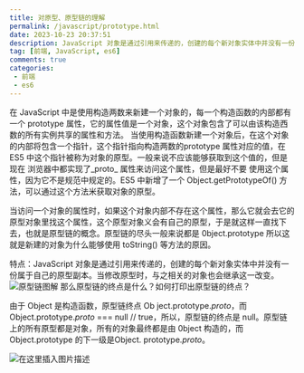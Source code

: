 ```yaml
---
title: 对原型、原型链的理解
permalink: /javascript/prototype.html
date: 2023-10-23 20:37:51
description: JavaScript 对象是通过引用来传递的，创建的每个新对象实体中并没有一份属于自己的原型副本。当修改原型时，与之相关的对象也会继承这一改变。
tag: [前端, JavaScript, es6]
comments: true
categories: 
 - 前端
 - es6
---
```


在 JavaScript 中是使用构造两数来新建一个对象的，每一个构造函数的内部都有一个 prototype 属性，它的属性值是一个对象，这个对象包含了可以由该构造西数的所有实例共享的属性和方法。
当使用构造函数新建一个对象后，在这个对象的内部将包含一个指针，这个指针指向构造两数的prototype 属性对应的值，在 ES5 中这个指针被称为对象的原型。一般来说不应该能够获取到这个值的，但是现在 浏览器中都实现了_proto_ 属性来访问这个属性，但是最好不要 使用这个属性，因为它不是规范中规定的。ES5 中新增了一个 Object.getPrototypeOf() 方法，可以通过这个方法米获取对象的原型。 

当访问一个对象的属性时，如果这个对象内部不存在这个属性，那么它就会去它的原型对象里找这个属性，这个原型对象义会有自己的原型，于是就这样一直找下去，也就是原型链的概念。原型链的尽头一般来说都是 0bject.prototype 所以这就是新建的对象为什么能够使用 toString() 等方法的原因。 

特点：JavaScript 对象是通过引用来传递的，创建的每个新对象实体中并没有一份属于自己的原型副本。当修改原型时，与之相关的对象也会继承这一改变。
![原型链图解](https://pic.imgdb.cn/item/65366accc458853aefbfcd92.jpg)
那么原型链的终点是什么？如何打印出原型链的终点？

由于 Object 是构造函数，原型链终点 Ob ject.prototype._proto_，而 Object.prototype._proto_ === null // true，所以，原型链的终点是 null。原型链上的所有原型都是对象，所有的对象最终都是由 0bject 构造的，而 Object.prototype 的下一级是Object. prototype._proto_。

![在这里插入图片描述](https://pic.imgdb.cn/item/653668e4c458853aefb94875.jpg)
